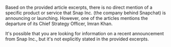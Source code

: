 Based on the provided article excerpts, there is no direct mention of a specific product or service that Snap Inc. (the company behind Snapchat) is announcing or launching. However, one of the articles mentions the departure of its Chief Strategy Officer, Imran Khan.

It's possible that you are looking for information on a recent announcement from Snap Inc., but it's not explicitly stated in the provided excerpts.